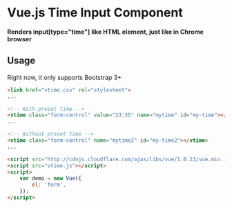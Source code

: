 Vue.js Time Input Component
======================

**Renders input[type="time"] like HTML element, just like in Chrome browser**

Usage
------------
Right now, it only supports Bootstrap 3+

```html
<link href="vtime.css" rel="stylesheet">
...

<!-- With preset time -->
<vtime class="form-control" value="23:35" name="mytime" id="my-time"></vtime>
...

<!-- Without preset time -->
<vtime class="form-control" name="mytime2" id="my-time2"></vtime>
...

<script src="http://cdnjs.cloudflare.com/ajax/libs/vue/1.0.13/vue.min.js"></script>
<script src="vtime.js"></script>
<script>
    var demo = new Vue({
        el: 'form',
    });
</script>
```
